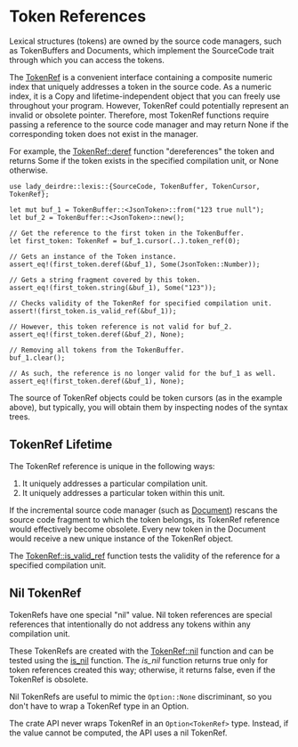 <!------------------------------------------------------------------------------
  This file is part of "Lady Deirdre", a compiler front-end foundation
  technology.

  This work is proprietary software with source-available code.

  To copy, use, distribute, or contribute to this work, you must agree to
  the terms of the General License Agreement:

  https://github.com/Eliah-Lakhin/lady-deirdre/blob/master/EULA.md

  The agreement grants a Basic Commercial License, allowing you to use
  this work in non-commercial and limited commercial products with a total
  gross revenue cap. To remove this commercial limit for one of your
  products, you must acquire a Full Commercial License.

  If you contribute to the source code, documentation, or related materials,
  you must grant me an exclusive license to these contributions.
  Contributions are governed by the "Contributions" section of the General
  License Agreement.

  Copying the work in parts is strictly forbidden, except as permitted
  under the General License Agreement.

  If you do not or cannot agree to the terms of this Agreement,
  do not use this work.

  This work is provided "as is", without any warranties, express or implied,
  except where such disclaimers are legally invalid.

  Copyright (c) 2024 Ilya Lakhin (Илья Александрович Лахин).
  All rights reserved.
------------------------------------------------------------------------------->

# Token References

Lexical structures (tokens) are owned by the source code managers, such as
TokenBuffers and Documents, which implement the SourceCode trait through which
you can access the tokens.

The [TokenRef](https://docs.rs/lady-deirdre/2.1.0/lady_deirdre/lexis/struct.TokenRef.html)
is a convenient interface containing a composite numeric index that uniquely
addresses a token in the source code. As a numeric index, it is a Copy and
lifetime-independent object that you can freely use throughout your program.
However, TokenRef could potentially represent an invalid or obsolete pointer.
Therefore, most TokenRef functions require passing a reference to the source
code manager and may return None if the corresponding token does not exist in
the manager.

For example,
the [TokenRef::deref](https://docs.rs/lady-deirdre/2.1.0/lady_deirdre/lexis/struct.TokenRef.html#method.deref)
function "dereferences" the token and returns Some if the token exists in the
specified compilation unit, or None otherwise.

```rust,noplayground
use lady_deirdre::lexis::{SourceCode, TokenBuffer, TokenCursor, TokenRef};

let mut buf_1 = TokenBuffer::<JsonToken>::from("123 true null");
let buf_2 = TokenBuffer::<JsonToken>::new();

// Get the reference to the first token in the TokenBuffer.
let first_token: TokenRef = buf_1.cursor(..).token_ref(0);

// Gets an instance of the Token instance.
assert_eq!(first_token.deref(&buf_1), Some(JsonToken::Number));

// Gets a string fragment covered by this token.
assert_eq!(first_token.string(&buf_1), Some("123"));

// Checks validity of the TokenRef for specified compilation unit.
assert!(first_token.is_valid_ref(&buf_1));

// However, this token reference is not valid for buf_2.
assert_eq!(first_token.deref(&buf_2), None);

// Removing all tokens from the TokenBuffer.
buf_1.clear();

// As such, the reference is no longer valid for the buf_1 as well.
assert_eq!(first_token.deref(&buf_1), None);
```

The source of TokenRef objects could be token cursors (as in the example above),
but typically, you will obtain them by inspecting nodes of the syntax trees.

## TokenRef Lifetime

The TokenRef reference is unique in the following ways:

1. It uniquely addresses a particular compilation unit.
2. It uniquely addresses a particular token within this unit.

If the incremental source code manager (such
as [Document](https://docs.rs/lady-deirdre/2.1.0/lady_deirdre/units/enum.Document.html))
rescans the source code fragment to which the token belongs, its TokenRef
reference would effectively become obsolete. Every new token in the Document
would receive a new unique instance of the TokenRef object.

The [TokenRef::is_valid_ref](https://docs.rs/lady-deirdre/2.1.0/lady_deirdre/lexis/struct.TokenRef.html#method.is_valid_ref)
function tests the validity of the reference for a specified compilation unit.

## Nil TokenRef

TokenRefs have one special "nil" value. Nil token references are special
references that intentionally do not address any tokens within any compilation
unit.

These TokenRefs are created with
the [TokenRef::nil](https://docs.rs/lady-deirdre/2.1.0/lady_deirdre/lexis/struct.TokenRef.html#method.nil)
function and can be tested using
the [is_nil](https://docs.rs/lady-deirdre/2.1.0/lady_deirdre/syntax/trait.PolyRef.html#tymethod.is_nil)
function. The *is_nil* function returns true only for token references created
this way; otherwise, it returns false, even if the TokenRef is obsolete.

Nil TokenRefs are useful to mimic the `Option::None` discriminant, so you don't
have to wrap a TokenRef type in an Option.

The crate API never wraps TokenRef in an `Option<TokenRef>` type. Instead, if
the value cannot be computed, the API uses a nil TokenRef.
